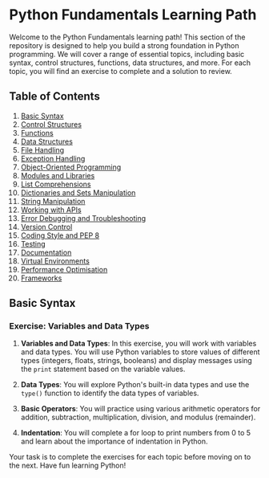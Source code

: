 # Python Fundamentals Learning Path

Welcome to the Python Fundamentals learning path! This section of the repository is designed to help you build a strong foundation in Python programming. We will cover a range of essential topics, including basic syntax, control structures, functions, data structures, and more. For each topic, you will find an exercise to complete and a solution to review.

## Table of Contents

1. [Basic Syntax](#basic-syntax)
2. [Control Structures](#control-structures)
3. [Functions](#functions)
4. [Data Structures](#data-structures)
5. [File Handling](#file-handling)
6. [Exception Handling](#exception-handling)
7. [Object-Oriented Programming](#object-oriented-programming)
8. [Modules and Libraries](#modules-and-libraries)
9. [List Comprehensions](#list-comprehensions)
10. [Dictionaries and Sets Manipulation](#dictionaries-and-sets-manipulation)
11. [String Manipulation](#string-manipulation)
12. [Working with APIs](#working-with-apis)
13. [Error Debugging and Troubleshooting](#error-debugging-and-troubleshooting)
14. [Version Control](#version-control)
15. [Coding Style and PEP 8](#coding-style-and-pep-8)
16. [Testing](#testing)
17. [Documentation](#documentation)
18. [Virtual Environments](#virtual-environments)
19. [Performance Optimisation](#performance-optimisation)
20. [Frameworks](#frameworks)

## Basic Syntax

### Exercise: Variables and Data Types

1. **Variables and Data Types**: In this exercise, you will work with variables and data types. You will use Python variables to store values of different types (integers, floats, strings, booleans) and display messages using the `print` statement based on the variable values.

2. **Data Types**: You will explore Python's built-in data types and use the `type()` function to identify the data types of variables.

3. **Basic Operators**: You will practice using various arithmetic operators for addition, subtraction, multiplication, division, and modulus (remainder).

4. **Indentation**: You will complete a for loop to print numbers from 0 to 5 and learn about the importance of indentation in Python.

Your task is to complete the exercises for each topic before moving on to the next. Have fun learning Python!